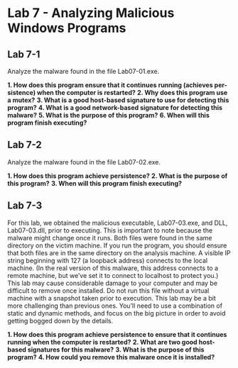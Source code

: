 # Lab 7 - Analyzing Malicious Windows Programs

## Lab 7-1

Analyze the malware found in the file Lab07-01.exe.

**1. How does this program ensure that it continues running (achieves per- sistence) when the computer is restarted?**
**2. Why does this program use a mutex?**
**3. What is a good host-based signature to use for detecting this program?**
**4. What is a good network-based signature for detecting this malware?**
**5. What is the purpose of this program?**
**6. When will this program finish executing?**

## Lab 7-2

Analyze the malware found in the file Lab07-02.exe.

**1. How does this program achieve persistence?**
**2. What is the purpose of this program?**
**3. When will this program finish executing?**

## Lab 7-3

For this lab, we obtained the malicious executable, Lab07-03.exe, and DLL, Lab07-03.dll, prior to executing. This is important to note because the malware might change once it runs. Both files were found in the same directory on the victim machine. If you run the program, you should ensure that both files are in the same directory on the analysis machine. A visible IP string beginning with 127 (a loopback address) connects to the local machine. (In the real version of this malware, this address connects to a remote machine, but we’ve set it to connect to localhost to protect you.)
This lab may cause considerable damage to your computer and may be difficult to remove once installed. Do not run this file without a virtual machine with a snapshot taken prior to execution.
This lab may be a bit more challenging than previous ones. You’ll need to use a combination of static and dynamic methods, and focus on the big picture in order to avoid getting bogged down by the details.

**1. How does this program achieve persistence to ensure that it continues running when the computer is restarted?**
**2. What are two good host-based signatures for this malware?**
**3. What is the purpose of this program?**
**4. How could you remove this malware once it is installed?**